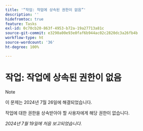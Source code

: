 ```yaml
---
title: '“작업: 작업에 상속된 권한이 없음”'
description: ''
hidefromtoc: true
feature: Tasks
exl-id: 0c70cb20-863f-4953-b72a-19a27713a81c
source-git-commit: e3290a00e93e0faf6b944ac02c2820dc3a26fb4b
workflow-type: ht
source-wordcount: '36'
ht-degree: 100%

---
```


# 작업: 작업에 상속된 권한이 없음

>[!NOTE]
>
>이 문제는 2024년 7월 26일에 해결되었습니다.

작업에 대한 권한을 상속받아야 할 사용자에게 해당 권한이 없습니다.

_2024년 7월 19일에 처음 보고되었습니다._
